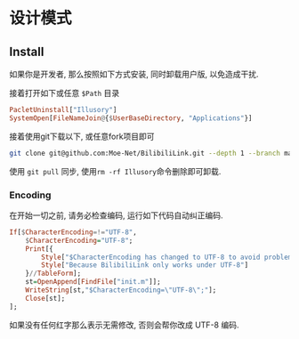 # 设计模式

## Install

如果你是开发者, 那么按照如下方式安装, 同时卸载用户版, 以免造成干扰.

接着打开如下或任意 `$Path` 目录
```haskell
PacletUninstall["Illusory"]
SystemOpen[FileNameJoin@{$UserBaseDirectory, "Applications"}]
```
接着使用git下载以下, 或任意fork项目即可
```bash
git clone git@github.com:Moe-Net/BilibiliLink.git --depth 1 --branch master
```

使用 `git pull` 同步, 使用`rm -rf Illusory`命令删除即可卸载.

### Encoding

在开始一切之前, 请务必检查编码, 运行如下代码自动纠正编码.

```haskell
If[$CharacterEncoding=!="UTF-8",
	$CharacterEncoding="UTF-8";
	Print[{
		Style["$CharacterEncoding has changed to UTF-8 to avoid problems.",Red],
		Style["Because BilibiliLink only works under UTF-8"]
	}//TableForm];
	st=OpenAppend[FindFile["init.m"]];
	WriteString[st,"$CharacterEncoding=\"UTF-8\";"];
	Close[st];
];
```

如果没有任何红字那么表示无需修改, 否则会帮你改成 UTF-8 编码.

